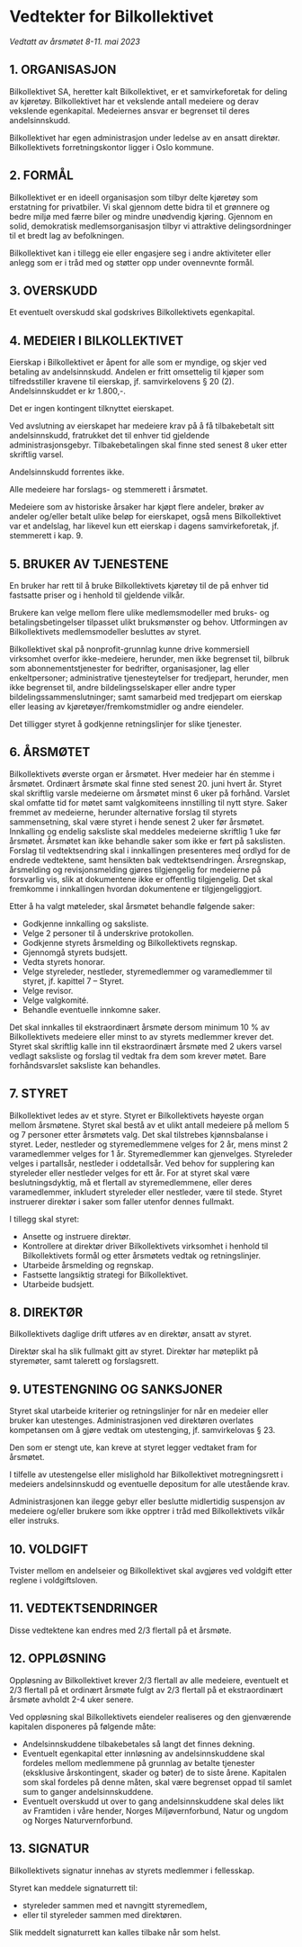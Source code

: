 Vedtekter for Bilkollektivet
============================

_Vedtatt av årsmøtet 8-11. mai 2023_

## 1. ORGANISASJON

Bilkollektivet SA, heretter kalt Bilkollektivet, er et samvirkeforetak for
deling av kjøretøy. Bilkollektivet har et vekslende antall medeiere og derav
vekslende egenkapital. Medeiernes ansvar er begrenset til deres andelsinnskudd.

Bilkollektivet har egen administrasjon under ledelse av en ansatt direktør.
Bilkollektivets forretningskontor ligger i Oslo kommune.


## 2. FORMÅL

Bilkollektivet er en ideell organisasjon som tilbyr delte kjøretøy som
erstatning for privatbiler. Vi skal gjennom dette bidra til et grønnere og bedre
miljø med færre biler og mindre unødvendig kjøring. Gjennom en solid,
demokratisk medlemsorganisasjon tilbyr vi attraktive delingsordninger til et
bredt lag av befolkningen.

Bilkollektivet kan i tillegg eie eller engasjere seg i andre aktiviteter eller
anlegg som er i tråd med og støtter opp under ovennevnte formål.


## 3. OVERSKUDD

Et eventuelt overskudd skal godskrives Bilkollektivets egenkapital.


## 4. MEDEIER I BILKOLLEKTIVET

Eierskap i Bilkollektivet er åpent for alle som er myndige, og skjer ved
betaling av andelsinnskudd. Andelen er fritt omsettelig til kjøper som
tilfredsstiller kravene til eierskap, jf. samvirkelovens § 20 (2).
Andelsinnskuddet er kr 1.800,-.

Det er ingen kontingent tilknyttet eierskapet.

Ved avslutning av eierskapet har medeiere krav på å få tilbakebetalt sitt
andelsinnskudd, fratrukket det til enhver tid gjeldende administrasjonsgebyr.
Tilbakebetalingen skal finne sted senest 8 uker etter skriftlig varsel.

Andelsinnskudd forrentes ikke.

Alle medeiere har forslags- og stemmerett i årsmøtet.

Medeiere som av historiske årsaker har kjøpt flere andeler, brøker av andeler
og/eller betalt ulike beløp for eierskapet, også mens Bilkollektivet var et
andelslag, har likevel kun ett eierskap i dagens samvirkeforetak, jf. stemmerett
i kap. 9.


## 5. BRUKER AV TJENESTENE

En bruker har rett til å bruke Bilkollektivets kjøretøy til de på enhver tid
fastsatte priser og i henhold til gjeldende vilkår.

Brukere kan velge mellom flere ulike medlemsmodeller med bruks- og
betalingsbetingelser tilpasset ulikt bruksmønster og behov. Utformingen av
Bilkollektivets medlemsmodeller besluttes av styret.

Bilkollektivet skal på nonprofit-grunnlag kunne drive kommersiell virksomhet
overfor ikke-medeiere, herunder, men ikke begrenset til, bilbruk som
abonnementstjenester for bedrifter, organisasjoner, lag eller enkeltpersoner;
administrative tjenesteytelser for tredjepart, herunder, men ikke begrenset til,
andre bildelingsselskaper eller andre typer bildelingssammenslutninger; samt
samarbeid med tredjepart om eierskap eller leasing av kjøretøyer/fremkomstmidler
og andre eiendeler.

Det tilligger styret å godkjenne retningslinjer for slike tjenester.


## 6. ÅRSMØTET

Bilkollektivets øverste organ er årsmøtet. Hver medeier har én stemme i
årsmøtet. Ordinært årsmøte skal finne sted senest 20. juni hvert år. Styret skal
skriftlig varsle medeierne om årsmøtet minst 6 uker på forhånd. Varslet skal
omfatte tid for møtet samt valgkomiteens innstilling til nytt styre. Saker
fremmet av medeierne, herunder alternative forslag til styrets sammensetning,
skal være styret i hende senest 2 uker før årsmøtet. Innkalling og endelig
saksliste skal meddeles medeierne skriftlig 1 uke før årsmøtet. Årsmøtet kan
ikke behandle saker som ikke er ført på sakslisten. Forslag til vedtektsendring
skal i innkallingen presenteres med ordlyd for de endrede vedtektene, samt
hensikten bak vedtektsendringen. Årsregnskap, årsmelding og revisjonsmelding
gjøres tilgjengelig for medeierne på forsvarlig vis, slik at dokumentene ikke er
offentlig tilgjengelig. Det skal fremkomme i innkallingen hvordan dokumentene er
tilgjengeliggjort.

Etter å ha valgt møteleder, skal årsmøtet behandle følgende saker:

* Godkjenne innkalling og saksliste.
* Velge 2 personer til å underskrive protokollen.
* Godkjenne styrets årsmelding og Bilkollektivets regnskap.
* Gjennomgå styrets budsjett.
* Vedta styrets honorar.
* Velge styreleder, nestleder, styremedlemmer og varamedlemmer til styret, jf.
  kapittel 7 – Styret.
* Velge revisor.
* Velge valgkomité.
* Behandle eventuelle innkomne saker.

Det skal innkalles til ekstraordinært årsmøte dersom minimum 10 % av
Bilkollektivets medeiere eller minst to av styrets medlemmer krever det. Styret
skal skriftlig kalle inn til ekstraordinært årsmøte med 2 ukers varsel vedlagt
saksliste og forslag til vedtak fra dem som krever møtet. Bare forhåndsvarslet
saksliste kan behandles.


## 7. STYRET

Bilkollektivet ledes av et styre. Styret er Bilkollektivets høyeste organ mellom
årsmøtene. Styret skal bestå av et ulikt antall medeiere på mellom 5 og 7
personer etter årsmøtets valg. Det skal tilstrebes kjønnsbalanse i styret.
Leder, nestleder og styremedlemmene velges for 2 år, mens minst 2 varamedlemmer
velges for 1 år. Styremedlemmer kan gjenvelges. Styreleder velges i partallsår,
nestleder i oddetallsår. Ved behov for supplering kan styreleder eller nestleder
velges for ett år. For at styret skal være beslutningsdyktig, må et flertall av
styremedlemmene, eller deres varamedlemmer, inkludert styreleder eller
nestleder, være til stede. Styret instruerer direktør i saker som faller utenfor
dennes fullmakt.

I tillegg skal styret:

* Ansette og instruere direktør.
* Kontrollere at direktør driver Bilkollektivets virksomhet i henhold til
  Bilkollektivets formål og etter årsmøtets vedtak og retningslinjer.
* Utarbeide årsmelding og regnskap.
* Fastsette langsiktig strategi for Bilkollektivet.
* Utarbeide budsjett.


## 8. DIREKTØR

Bilkollektivets daglige drift utføres av en direktør, ansatt av styret.

Direktør skal ha slik fullmakt gitt av styret. Direktør har møteplikt på
styremøter, samt talerett og forslagsrett.


## 9. UTESTENGNING OG SANKSJONER

Styret skal utarbeide kriterier og retningslinjer for når en medeier eller
bruker kan utestenges. Administrasjonen ved direktøren overlates kompetansen om
å gjøre vedtak om utestenging, jf. samvirkelovas § 23.

Den som er stengt ute, kan kreve at styret legger vedtaket fram for årsmøtet.

I tilfelle av utestengelse eller mislighold har Bilkollektivet motregningsrett i
medeiers andelsinnskudd og eventuelle depositum for alle utestående krav.

Administrasjonen kan ilegge gebyr eller beslutte midlertidig suspensjon av
medeiere og/eller brukere som ikke opptrer i tråd med Bilkollektivets vilkår
eller instruks.


## 10. VOLDGIFT

Tvister mellom en andelseier og Bilkollektivet skal avgjøres ved voldgift etter
reglene i voldgiftsloven.


## 11. VEDTEKTSENDRINGER

Disse vedtektene kan endres med 2/3 flertall på et årsmøte.


## 12. OPPLØSNING

Oppløsning av Bilkollektivet krever 2/3 flertall av alle medeiere, eventuelt et
2/3 flertall på et ordinært årsmøte fulgt av 2/3 flertall på et ekstraordinært
årsmøte avholdt 2-4 uker senere.

Ved oppløsning skal Bilkollektivets eiendeler realiseres og den gjenværende
kapitalen disponeres på følgende måte:

* Andelsinnskuddene tilbakebetales så langt det finnes dekning.
* Eventuelt egenkapital etter innløsning av andelsinnskuddene skal fordeles
  mellom medlemmene på grunnlag av betalte tjenester (eksklusive årskontingent,
  skader og bøter) de to siste årene. Kapitalen som skal fordeles på denne
  måten, skal være begrenset oppad til samlet sum to ganger andelsinnskuddene.
* Eventuelt overskudd ut over to gang andelsinnskuddene skal deles likt av
  Framtiden i våre hender, Norges Miljøvernforbund, Natur og ungdom og Norges
  Naturvernforbund.


## 13. SIGNATUR

Bilkollektivets signatur innehas av styrets medlemmer i fellesskap.

Styret kan meddele signaturrett til:

* styreleder sammen med et navngitt styremedlem,
* eller til styreleder sammen med direktøren.

Slik meddelt signaturrett kan kalles tilbake når som helst.
